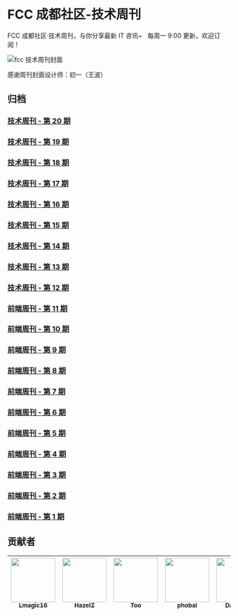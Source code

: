 # FCC 成都社区-技术周刊
FCC 成都社区·技术周刊，与你分享最新 IT 咨讯~
   
每周一 9:00 更新，欢迎订阅！

![fcc 技术周刊封面](https://upload-images.jianshu.io/upload_images/7008018-6bf61f0dcc3f2fde.png?imageMogr2/auto-orient/strip%7CimageView2/2/w/680)

感谢周刊封面设计师：初一（王波）

## 归档
### [技术周刊 - 第 20 期](https://github.com/FreeCodeCamp-Chengdu/IT-Technology-weekly/issues/26)
### [技术周刊 - 第 19 期](https://github.com/FreeCodeCamp-Chengdu/IT-Technology-weekly/issues/25)
### [技术周刊 - 第 18 期](https://github.com/FreeCodeCamp-Chengdu/IT-Technology-weekly/issues/24)
### [技术周刊 - 第 17 期](https://github.com/FreeCodeCamp-Chengdu/IT-Technology-weekly/issues/20)
### [技术周刊 - 第 16 期](https://github.com/FreeCodeCamp-Chengdu/IT-Technology-weekly/issues/19)
### [技术周刊 - 第 15 期](https://github.com/FreeCodeCamp-Chengdu/IT-Technology-weekly/issues/18)
### [技术周刊 - 第 14 期](https://github.com/FreeCodeCamp-Chengdu/IT-Technology-weekly/issues/17)
### [技术周刊 - 第 13 期](https://github.com/FreeCodeCamp-Chengdu/FrontEnd-weekly/issues/16)
### [技术周刊 - 第 12 期](https://github.com/FreeCodeCamp-Chengdu/FrontEnd-weekly/issues/15)
### [前端周刊 - 第 11 期](https://github.com/FreeCodeCamp-Chengdu/FrontEnd-weekly/issues/14)
### [前端周刊 - 第 10 期](https://github.com/FreeCodeCamp-Chengdu/FrontEnd-weekly/issues/13)
### [前端周刊 - 第 9 期](https://github.com/FreeCodeCamp-Chengdu/FrontEnd-weekly/issues/11)
### [前端周刊 - 第 8 期](https://github.com/FreeCodeCamp-Chengdu/FrontEnd-weekly/issues/10)
### [前端周刊 - 第 7 期](https://github.com/FreeCodeCamp-Chengdu/FrontEnd-weekly/issues/8)
### [前端周刊 - 第 6 期](https://github.com/FreeCodeCamp-Chengdu/FrontEnd-weekly/issues/7)
### [前端周刊 - 第 5 期](https://github.com/FreeCodeCamp-Chengdu/FrontEnd-weekly/issues/6) 
### [前端周刊 - 第 4 期](https://github.com/FreeCodeCamp-Chengdu/FrontEnd-weekly/issues/5)
### [前端周刊 - 第 3 期](https://github.com/FreeCodeCamp-Chengdu/FrontEnd-weekly/issues/4)
### [前端周刊 - 第 2 期](https://github.com/FreeCodeCamp-Chengdu/FrontEnd-weekly/issues/3)
### [前端周刊 - 第 1 期](https://github.com/FreeCodeCamp-Chengdu/FrontEnd-weekly/issues/2)  

## 贡献者

| [<img src="https://avatars2.githubusercontent.com/u/20634917?s=460&v=4" width="100px;"/><br /><sub>Lmagic16</sub>](https://github.com/Lmagic16) | [<img src="https://avatars2.githubusercontent.com/u/20153363?s=460&v=4" width="100px;"/><br /><sub>HazelZ</sub>](https://github.com/HazelZ) | [<img src="https://avatars3.githubusercontent.com/u/171673?s=460&v=4" width="100px;"/><br /><sub>Too</sub>](https://github.com/Too) | [<img src="https://avatars2.githubusercontent.com/u/9244211?s=460&v=4" width="100px;"/><br /><sub>phobal</sub>](https://github.com/phobal) | [<img src="https://avatars1.githubusercontent.com/u/4491950?s=460&v=4" width="100px;"/><br /><sub>David Lin</sub>](https://github.com/wild-flame) | [<img src="https://avatars3.githubusercontent.com/u/17982705?s=460&v=4" width="100px;"/><br /><sub>FengShangWuQi</sub>](https://github.com/FengShangWuQi) |
| :---: | :---: | :---: | :---: | :---: | :---: |
